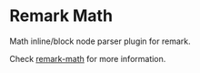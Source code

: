 # Remark Math

Math inline/block node parser plugin for remark.

Check [remark-math](https://github.com/rokt33r/remark-math) for more information.